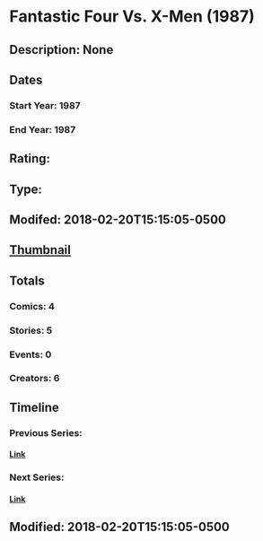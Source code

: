 # Fantastic Four Vs. X-Men (1987)
## Description: None
## Dates
### Start Year: 1987
### End Year: 1987
## Rating: 
## Type: 
## Modifed: 2018-02-20T15:15:05-0500
## [Thumbnail](http://i.annihil.us/u/prod/marvel/i/mg/8/f0/5a8c81b134b7a.jpg)
## Totals
### Comics: 4
### Stories: 5
### Events: 0
### Creators: 6
## Timeline
### Previous Series: 
#### [Link]()
### Next Series: 
#### [Link]()
## Modified: 2018-02-20T15:15:05-0500